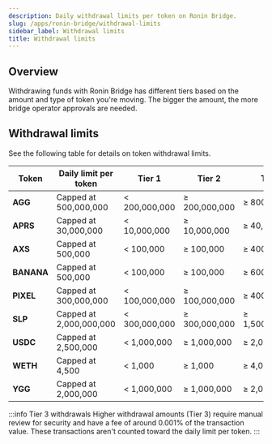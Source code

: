 ```yaml
---
description: Daily withdrawal limits per token on Ronin Bridge.
slug: /apps/ronin-bridge/withdrawal-limits
sidebar_label: Withdrawal limits
title: Withdrawal limits
---
```


## Overview

Withdrawing funds with Ronin Bridge has different tiers based on the amount and type of token you're moving. The bigger the amount, the more bridge operator approvals are needed.

## Withdrawal limits

See the following table for details on token withdrawal limits.

| Token       | Daily limit per token | Tier 1 | Tier 2 | Tier 3 |
| ------ | --------- | ------- | ------------- | ----------- |
| **AGG** | Capped at 500,000,000 | < 200,000,000 | ≥ 200,000,000 | ≥ 800,000,000 |
| **APRS** | Capped at 30,000,000 | < 10,000,000 | ≥ 10,000,000 | ≥ 40,000,000 |
| **AXS** | Capped at 500,000 | < 100,000 | ≥ 100,000 | ≥ 400,000 |
| **BANANA** | Capped at 500,000 | < 100,000 | ≥ 100,000 | ≥ 600,000 |
| **PIXEL** | Capped at 300,000,000 | < 100,000,000 | ≥ 100,000,000 | ≥ 400,000,000 |
| **SLP** | Capped at 2,000,000,000 | < 300,000,000 | ≥ 300,000,000 | ≥ 1,500,000,000 |
| **USDC** | Capped at 2,500,000 | < 1,000,000 | ≥ 1,000,000 | ≥ 2,000,000 |
| **WETH** | Capped at 4,500 | < 1,000 | ≥ 1,000 | ≥ 4,000 |
| **YGG** | Capped at 2,000,000 | < 1,000,000 | ≥ 1,000,000 | ≥ 2,000,000 |

:::info Tier 3 withdrawals
Higher withdrawal amounts (Tier 3) require manual review for security and have a fee of around 0.001% of the transaction value. These transactions aren't counted toward the daily limit per token.
:::
